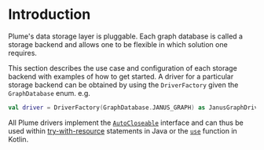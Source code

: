# Introduction

Plume's data storage layer is pluggable. Each graph database is called a storage backend and allows
one to be flexible in which solution one requires.

This section describes the use case and configuration of each storage backend with examples of how
to get started. A driver for a particular storage backend can be obtained by using the
`DriverFactory` given the `GraphDatabase` enum. e.g.

```kotlin
val driver = DriverFactory(GraphDatabase.JANUS_GRAPH) as JanusGraphDriver
```

All Plume drivers implement the
[`AutoCloseable`](https://docs.oracle.com/javase/8/docs/api/java/lang/AutoCloseable.html) interface
and can thus be used within
[try-with-resource](https://docs.oracle.com/javase/tutorial/essential/exceptions/tryResourceClose.html)
statements in Java or the [`use`](https://www.baeldung.com/kotlin-try-with-resources) function in
Kotlin.